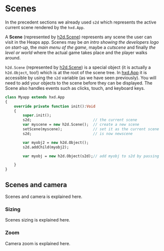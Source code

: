 # Scenes
In the precedent sections we already used `s2d` which represents the active current scene rendered by the `hxd.App`.

A **Scene** (represented by [h2d.Scene](https://heaps.io/api/h2d/Scene.html)) represents any scene the user can visit in the Heaps app. Scenes may be *an intro showing the developers logo on start-up*, the *main menu of the game*, maybe a *cutscene* and finally *the level or world* where the actual game takes place and the player walks around.

`h2d.Scene` (represented by [h2d.Scene](https://heaps.io/api/h2d/Scene.html)) is a special object (it is actually a `h2d.Object`, too!) which is at the root of the scene tree. In [hxd.App](https://heaps.io/api/hxd/App.html) it is accessible by using the `s2d` variable (as we have seen previously). You will need to add your objects to the scene before they can be displayed. The Scene also handles events such as clicks, touch, and keyboard keys.

```haxe
class Myapp extends hxd.App
{
    override private function init():Void
    {
        super.init();
        s2d;                            // the current scene
        var myscene = new h2d.Scene();  // create a new scene
        setScene(myscene);              // set it as the current scene
        s2d;                            // is now newscene

        var myobj2 = new h2d.Object();
        s2d.addChild(myobj2);

        var myobj = new h2d.Object(s2d);// add myobj to s2d by passing s2d as parameter

    }
}
```

## Scenes and camera

Scenes and camera is explained here.

### Sizing

Scenes sizing is explained here.

### Zoom

Camera zoom is explained here.
